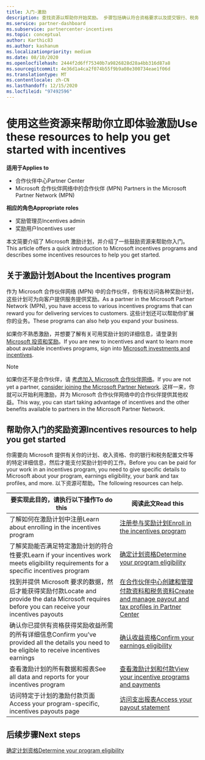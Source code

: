 ```yaml
---
title: 入门-激励
description: 查找资源以帮助你开始奖励。 步骤包括确认符合资格要求以及提交银行、税务和付出详细信息。
ms.service: partner-dashboard
ms.subservice: partnercenter-incentives
ms.topic: conceptual
author: Karthic83
ms.author: kashanum
ms.localizationpriority: medium
ms.date: 08/10/2020
ms.openlocfilehash: 2444f2d6ff75340b7a9826828d28a4bb316d87a8
ms.sourcegitcommit: 4e36d1a4ca2f074b55f9b9a08e300734eae1f06d
ms.translationtype: MT
ms.contentlocale: zh-CN
ms.lasthandoff: 12/15/2020
ms.locfileid: "97492596"
---
```

# <a name="use-these-resources-to-help-you-get-started-with-incentives"></a><span data-ttu-id="7058c-104">使用这些资源来帮助你立即体验激励</span><span class="sxs-lookup"><span data-stu-id="7058c-104">Use these resources to help you get started with incentives</span></span>

<span data-ttu-id="7058c-105">**适用于**</span><span class="sxs-lookup"><span data-stu-id="7058c-105">**Applies to**</span></span>

- <span data-ttu-id="7058c-106">合作伙伴中心</span><span class="sxs-lookup"><span data-stu-id="7058c-106">Partner Center</span></span>
- <span data-ttu-id="7058c-107">Microsoft 合作伙伴网络中的合作伙伴 (MPN) </span><span class="sxs-lookup"><span data-stu-id="7058c-107">Partners in the Microsoft Partner Network (MPN)</span></span>

<span data-ttu-id="7058c-108">**相应的角色**</span><span class="sxs-lookup"><span data-stu-id="7058c-108">**Appropriate roles**</span></span>

- <span data-ttu-id="7058c-109">奖励管理员</span><span class="sxs-lookup"><span data-stu-id="7058c-109">Incentives admin</span></span>
- <span data-ttu-id="7058c-110">奖励用户</span><span class="sxs-lookup"><span data-stu-id="7058c-110">Incentives user</span></span>

<span data-ttu-id="7058c-111">本文简要介绍了 Microsoft 激励计划，并介绍了一些鼓励资源来帮助你入门。</span><span class="sxs-lookup"><span data-stu-id="7058c-111">This article offers a quick introduction to Microsoft incentives programs and describes some incentives resources to help you get started.</span></span>

## <a name="about-the-incentives-program"></a><span data-ttu-id="7058c-112">关于激励计划</span><span class="sxs-lookup"><span data-stu-id="7058c-112">About the Incentives program</span></span>

<span data-ttu-id="7058c-113">作为 Microsoft 合作伙伴网络 (MPN) 中的合作伙伴，你有权访问各种奖励计划，这些计划可为向客户提供服务提供奖励。</span><span class="sxs-lookup"><span data-stu-id="7058c-113">As a partner in the Microsoft Partner Network (MPN), you have access to various incentives programs that can reward you for delivering services to customers.</span></span> <span data-ttu-id="7058c-114">这些计划还可以帮助你扩展你的业务。</span><span class="sxs-lookup"><span data-stu-id="7058c-114">These programs can also help you expand your business.</span></span>

<span data-ttu-id="7058c-115">如果你不熟悉激励，并想要了解有关可用奖励计划的详细信息，请登录到 [Microsoft 投资和奖励](https://partner.microsoft.com/membership/partner-incentives)。</span><span class="sxs-lookup"><span data-stu-id="7058c-115">If you are new to incentives and want to learn more about available incentives programs, sign into [Microsoft investments and incentives](https://partner.microsoft.com/membership/partner-incentives).</span></span>

> [!NOTE]
> <span data-ttu-id="7058c-116">如果你还不是合作伙伴，请 [考虑加入 Microsoft 合作伙伴网络](https://partner.microsoft.com/membership)。</span><span class="sxs-lookup"><span data-stu-id="7058c-116">If you are not yet a partner, [consider joining the Microsoft Partner Network](https://partner.microsoft.com/membership).</span></span> <span data-ttu-id="7058c-117">这样一来，你就可以开始利用激励，并为 Microsoft 合作伙伴网络中的合作伙伴提供其他权益。</span><span class="sxs-lookup"><span data-stu-id="7058c-117">This way, you can start taking advantage of incentives and the other benefits available to partners in the Microsoft Partner Network.</span></span>  

## <a name="incentives-resources-to-help-you-get-started"></a><span data-ttu-id="7058c-118">帮助你入门的奖励资源</span><span class="sxs-lookup"><span data-stu-id="7058c-118">Incentives resources to help you get started</span></span>

<span data-ttu-id="7058c-119">你需要向 Microsoft 提供有关你的计划、收入资格、你的银行和税务配置文件等的特定详细信息，然后才能支付奖励计划中的工作。</span><span class="sxs-lookup"><span data-stu-id="7058c-119">Before you can be paid for your work in an incentives program, you need to give specific details to Microsoft about your program, earnings eligibility, your bank and tax profiles, and more.</span></span> <span data-ttu-id="7058c-120">以下资源可帮助。</span><span class="sxs-lookup"><span data-stu-id="7058c-120">The following resources can help.</span></span>

|  <span data-ttu-id="7058c-121">**要实现此目的，请执行以下操作**</span><span class="sxs-lookup"><span data-stu-id="7058c-121">**To do this**</span></span>  |  <span data-ttu-id="7058c-122">**阅读此文**</span><span class="sxs-lookup"><span data-stu-id="7058c-122">**Read this**</span></span>  |
|--------------|-----------|
| <span data-ttu-id="7058c-123">了解如何在激励计划中注册</span><span class="sxs-lookup"><span data-stu-id="7058c-123">Learn about enrolling in the incentives program</span></span> | [<span data-ttu-id="7058c-124">注册参与奖励计划</span><span class="sxs-lookup"><span data-stu-id="7058c-124">Enroll in the incentives program</span></span>](incentives-enroll.md)  |
| <span data-ttu-id="7058c-125">了解奖励能否满足特定激励计划的符合性要求</span><span class="sxs-lookup"><span data-stu-id="7058c-125">Learn if your incentives work meets eligibility requirements for a specific incentives program</span></span> | [<span data-ttu-id="7058c-126">确定计划资格</span><span class="sxs-lookup"><span data-stu-id="7058c-126">Determine your program eligibility</span></span>](incentives-determined-your-program-eligibility.md)  |
| <span data-ttu-id="7058c-127">找到并提供 Microsoft 要求的数据，然后才能获得奖励付款</span><span class="sxs-lookup"><span data-stu-id="7058c-127">Locate and provide the data Microsoft requires before you can receive your incentives payouts</span></span> | [<span data-ttu-id="7058c-128">在合作伙伴中心创建和管理付款资料和税务资料</span><span class="sxs-lookup"><span data-stu-id="7058c-128">Create and manage payout and tax profiles in Partner Center</span></span>](incentives-create-and-manage-your-payout-and-tax-profiles.md)  |
| <span data-ttu-id="7058c-129">确认你已提供有资格获得奖励收益所需的所有详细信息</span><span class="sxs-lookup"><span data-stu-id="7058c-129">Confirm you’ve provided all the details you need to be eligible to receive incentives earnings</span></span> | [<span data-ttu-id="7058c-130">确认收益资格</span><span class="sxs-lookup"><span data-stu-id="7058c-130">Confirm your earnings eligibility</span></span>](incentives-confirm-your-earnings-eligibility.md)  |
| <span data-ttu-id="7058c-131">查看激励计划的所有数据和报表</span><span class="sxs-lookup"><span data-stu-id="7058c-131">See all data and reports for your incentives program</span></span> | [<span data-ttu-id="7058c-132">查看激励计划和付款</span><span class="sxs-lookup"><span data-stu-id="7058c-132">View your incentive programs and payments</span></span>](understand-incentive-payouts.md)  |
| <span data-ttu-id="7058c-133">访问特定于计划的激励付款页面</span><span class="sxs-lookup"><span data-stu-id="7058c-133">Access your program-specific, incentives payouts page</span></span> | [<span data-ttu-id="7058c-134">访问支出报表</span><span class="sxs-lookup"><span data-stu-id="7058c-134">Access your payout statement</span></span>](payout-statement.md)  |

## <a name="next-steps"></a><span data-ttu-id="7058c-135">后续步骤</span><span class="sxs-lookup"><span data-stu-id="7058c-135">Next steps</span></span>

[<span data-ttu-id="7058c-136">确定计划资格</span><span class="sxs-lookup"><span data-stu-id="7058c-136">Determine your program eligibility</span></span>](incentives-determined-your-program-eligibility.md)